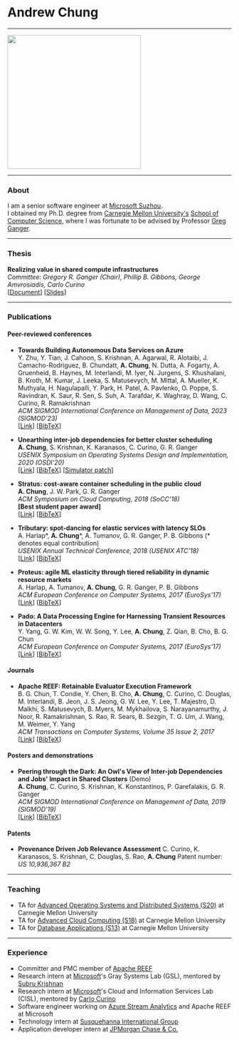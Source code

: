 # Andrew Chung

---

<img src="https://avatars.githubusercontent.com/afchung" width="300" height="300">

---

### About

I am a senior software engineer at [Microsoft Suzhou](https://careers.microsoft.com/v2/global/en/locations/suzhou.html).  
I obtained my Ph.D. degree from [Carnegie Mellon University's](https://www.cmu.edu/) [School of Computer Science](https://www.cs.cmu.edu/), where I was fortunate to be advised by Professor [Greg Ganger](https://www.ece.cmu.edu/~ganger/).

---

### Thesis

**Realizing value in shared compute infrastructures**  
_Committee: Gregory R. Ganger (Chair), Phillip B. Gibbons, George Amvrosiadis, Carlo Curino_  
\[[Document](resources/docs/thesis.pdf)\] \[[Slides](resources/docs/thesis-slides.pdf)\]  

---

### Publications

#### Peer-reviewed conferences
* **Towards Building Autonomous Data Services on Azure**  
Y. Zhu, Y. Tian, J. Cahoon, S. Krishnan, A. Agarwal, R. Alotaibi, J. Camacho-Rodriguez, B. Chundatt, **A. Chung**, N. Dutta, A. Fogarty, A. Gruenheid, B. Haynes, M. Interlandi, M. Iyer, N. Jurgens, S. Khushalani, B. Kroth, M. Kumar, J. Leeka, S. Matusevych, M. Mittal, A. Mueller, K. Muthyala, H. Nagulapalli, Y. Park, H. Patel, A. Pavlenko, O. Poppe, S. Ravindran, K. Saur, R. Sen, S. Suh, A. Tarafdar, K. Waghray, D. Wang, C. Curino, R. Ramakrishnan  
_ACM SIGMOD International Conference on Management of Data, 2023 (SIGMOD'23)_  
\[[Link](https://dl.acm.org/doi/abs/10.1145/3555041.3589674)\] \[[BibTeX](resources/bibtex/zhu-2023-sigmod-towards.bib)\]  

* **Unearthing inter-job dependencies for better cluster scheduling**  
**A. Chung**, S. Krishnan, K. Karanasos, C. Curino, G. R. Ganger  
_USENIX Symposium on Operating Systems Design and Implementation, 2020 (OSDI'20)_  
\[[Link](https://www.pdl.cmu.edu/PDL-FTP/CloudComputing/chung-osdi20-final136.pdf)\] \[[BibTeX](resources/bibtex/chung-2020-osdi-wing.bib)\] \[[Simulator patch](https://issues.apache.org/jira/browse/YARN-1187)]  

* **Stratus: cost-aware container scheduling in the public cloud**  
**A. Chung**, J. W. Park, G. R. Ganger  
_ACM Symposium on Cloud Computing, 2018 (SoCC'18)_  
**[Best student paper award]**  
\[[Link](http://www.pdl.cmu.edu/PDL-FTP/CloudComputing/p121-Chung.pdf)\] \[[BibTeX](resources/bibtex/chung-2018-socc-stratus.bib)\]  

* **Tributary: spot-dancing for elastic services with latency SLOs**  
A. Harlap\*, **A. Chung**\*, A. Tumanov, G. R. Ganger, P. B. Gibbons (\* denotes equal contribution)  
_USENIX Annual Technical Conference, 2018 (USENIX ATC'18)_  
\[[Link](http://www.pdl.cmu.edu/PDL-FTP/BigLearning/harlap-usenix-atc-2018.pdf)\] \[[BibTeX](resources/bibtex/harlap-2018-atc-tributary.bib)\]  

* **Proteus: agile ML elasticity through tiered reliability in dynamic resource markets**  
A. Harlap, A. Tumanov, **A. Chung**, G. R. Ganger, P. B. Gibbons  
_ACM European Conference on Computer Systems, 2017 (EuroSys'17)_  
\[[Link](http://www.pdl.cmu.edu/PDL-FTP/BigLearning/Proteus.pdf)\] \[[BibTeX](resources/bibtex/harlap-2017-eurosys-proteus.bib)\]  

* **Pado: A Data Processing Engine for Harnessing Transient Resources in Datacenters**  
Y. Yang, G. W. Kim, W. W. Song, Y. Lee, **A. Chung**, Z. Qian, B. Cho, B. G. Chun  
_ACM European Conference on Computer Systems, 2017 (EuroSys'17)_  
\[[Link](http://dl.acm.org/citation.cfm?id=3064181)\] \[[BibTeX](resources/bibtex/yang-2017-eurosys-pado.bib)\]


#### Journals

* **Apache REEF: Retainable Evaluator Execution Framework**  
B. G. Chun, T. Condie, Y. Chen, B. Cho, **A. Chung**, C. Curino, C. Douglas, M. Interlandi, B. Jeon, J. S. Jeong, G. W. Lee, Y. Lee, T. Majestro, D. Malkhi, S. Matusevych, B. Myers, M. Mykhailova, S. Narayanamurthy, J. Noor, R. Ramakrishnan, S. Rao, R. Sears, B. Sezgin, T. G. Um, J. Wang, M. Weimer, Y. Yang  
_ACM Transactions on Computer Systems, Volume 35 Issue 2, 2017_  
\[[Link](https://dl.acm.org/citation.cfm?id=3132037)\] \[[BibTeX](resources/bibtex/chun-2017-toc-reef.bib)]


#### Posters and demonstrations

* **Peering through the Dark: An Owl's View of Inter-job Dependencies and Jobs' Impact in Shared Clusters** (Demo)  
**A. Chung**, C. Curino, S. Krishnan, K. Konstantinos, P. Garefalakis, G. R. Ganger  
_ACM SIGMOD International Conference on Management of Data, 2019 (SIGMOD'19)_  
\[[Link](http://www.doc.ic.ac.uk/~pg1712/static/papers/mde696-chungA.pdf)\] \[[BibTeX](resources/bibtex/chung-2019-sigmod-owl.bib)\]


#### Patents

* **Provenance Driven Job Relevance Assessment**
C. Curino, K. Karanasos, S. Krishnan, C. Douglas, S. Rao, **A. Chung**
Patent number: _US 10,936,367 B2_

---

### Teaching

* TA for [Advanced Operating Systems and Distributed Systems (S20)](https://www.cs.cmu.edu/~15712) at Carnegie Mellon University
* TA for [Advanced Cloud Computing (S18)](https://www.cs.cmu.edu/~15719) at Carnegie Mellon University
* TA for [Database Applications (S13)](https://www.cs.cmu.edu/~christos/courses/dbms.S13/) at Carnegie Mellon University

---

### Experience

* Committer and PMC member of [Apache REEF](https://reef.apache.org/)
* Research intern at [Microsoft](https://www.microsoft.com/)'s Gray Systems Lab (GSL), mentored by [Subru Krishnan](https://azuredata.microsoft.com/profile/d1027b58-4ea8-4f59-875a-216bc3276a69)
* Research intern at [Microsoft](https://www.microsoft.com/)'s Cloud and Information Services Lab (CISL), mentored by [Carlo Curino](https://azuredata.microsoft.com/profile/b130d396-d7aa-4669-815d-d242c9a664b5)
* Software engineer working on [Azure Stream Analytics](https://azure.microsoft.com/en-us/services/stream-analytics/) and Apache REEF at Microsoft
* Technology intern at [Susquehanna International Group](https://www.sig.com/)
* Application developer intern at [JPMorgan Chase & Co.](https://www.jpmorganchase.com/)
